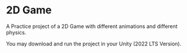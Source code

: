 # 2D Game
A Practice project of a 2D Game with different animations and different physics. 

You may download and run the project in your Unity (2022 LTS Version). 
